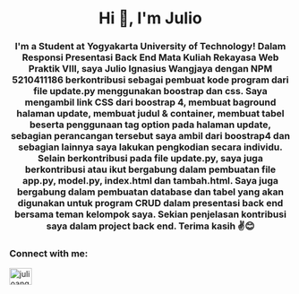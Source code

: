 <h1 align="center">Hi 👋, I'm Julio</h1>
<h3 align="center">I'm a Student at Yogyakarta University of Technology! Dalam Responsi Presentasi Back End Mata Kuliah Rekayasa Web Praktik VIII, saya Julio Ignasius Wangjaya dengan NPM 5210411186 berkontribusi sebagai pembuat kode program dari file update.py menggunakan boostrap dan css. Saya mengambil link CSS dari boostrap 4, membuat baground halaman update, membuat judul & container, membuat tabel beserta penggunaan tag option pada halaman update, sebagian perancangan tersebut saya ambil dari boostrap4 dan sebagian lainnya saya lakukan pengkodian secara individu. Selain berkontribusi pada file update.py, saya juga berkontribusi atau ikut bergabung dalam pembuatan file app.py, model.py, index.html dan tambah.html. Saya juga bergabung dalam pembuatan database dan tabel yang akan digunakan untuk program CRUD dalam presentasi back end bersama teman kelompok saya. Sekian penjelasan kontribusi saya dalam project back end. Terima kasih ✌😊</h3>

<h3 align="left">Connect with me:</h3>
<p align="left">
<a href="https://instagram.com/julioangr" target="blank"><img align="center" src="https://raw.githubusercontent.com/rahuldkjain/github-profile-readme-generator/master/src/images/icons/Social/instagram.svg" alt="julioangr" height="30" width="40" /></a>
</p>
